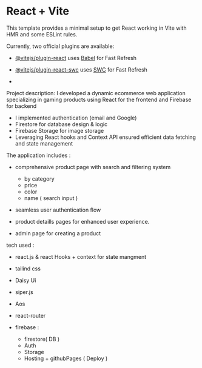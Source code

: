 # React + Vite

This template provides a minimal setup to get React working in Vite with HMR and some ESLint rules.

Currently, two official plugins are available:

- [@vitejs/plugin-react](https://github.com/vitejs/vite-plugin-react/blob/main/packages/plugin-react/README.md) uses [Babel](https://babeljs.io/) for Fast Refresh
- [@vitejs/plugin-react-swc](https://github.com/vitejs/vite-plugin-react-swc) uses [SWC](https://swc.rs/) for Fast Refresh

- 

Project description: 
I developed a dynamic ecommerce web application specializing in gaming products using React for the frontend and Firebase for backend

 - I implemented authentication (email and Google)
 - Firestore for database design & logic
 - Firebase Storage for image storage
 - Leveraging React hooks and Context API ensured efficient data fetching and state management

The application includes : 
 - comprehensive product page with search and filtering system
     - by category
     - price
     - color
     - name ( search input )
      
 - seamless user authentication flow
 - product detaills pages for enhanced user experience.
 - admin page for creating a product


tech used : 
 - react.js & react Hooks +  context for state mangment
 - tailind css
 - Daisy Ui
 - siper.js
 - Aos
 - react-router


- firebase :
  - firestore( DB )
  - Auth
  - Storage
  - Hosting + githubPages ( Deploy )
    
